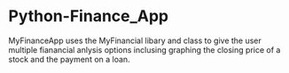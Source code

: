 # Python-Finance_App

MyFinanceApp uses the MyFinancial libary and class to give the user multiple fianancial anlysis options inclusing graphing the closing price of a stock and the payment on a loan.
